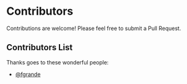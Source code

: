 # Contributors

Contributions are welcome! Please feel free to submit a Pull Request.

## Contributors List

Thanks goes to these wonderful people:

- [@fgrande](https://github.com/fgrande)

